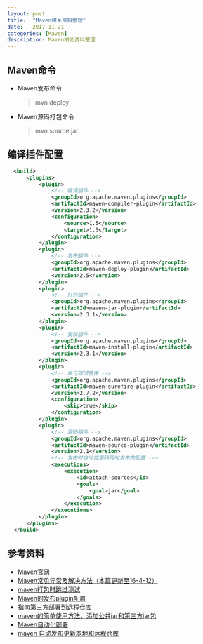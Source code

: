 ```yaml
---
layout: post
title:  "Maven相关资料整理"
date:   2017-11-21
categories: [Maven]
description: Maven相关资料整理
---
```



## Maven命令

- Maven发布命令
	> mvn deploy
- Maven源码打包命令
	> mvn source:jar

## 编译插件配置

  ```xml
    <build>
        <plugins>
            <plugin>
                <!-- 编译插件 -->
                <groupId>org.apache.maven.plugins</groupId>
                <artifactId>maven-compiler-plugin</artifactId>
                <version>2.3.2</version>
                <configuration>
                    <source>1.5</source>
                    <target>1.5</target>
                </configuration>
            </plugin>
            <plugin>
                <!-- 发布插件 -->
                <groupId>org.apache.maven.plugins</groupId>
                <artifactId>maven-deploy-plugin</artifactId>
                <version>2.5</version>
            </plugin>
            <plugin>
                <!-- 打包插件 -->
                <groupId>org.apache.maven.plugins</groupId>
                <artifactId>maven-jar-plugin</artifactId>
                <version>2.3.1</version>
            </plugin>
            <plugin>
                <!-- 安装插件 -->
                <groupId>org.apache.maven.plugins</groupId>
                <artifactId>maven-install-plugin</artifactId>
                <version>2.3.1</version>
            </plugin>
            <plugin>
                <!-- 单元测试插件 -->
                <groupId>org.apache.maven.plugins</groupId>
                <artifactId>maven-surefire-plugin</artifactId>
                <version>2.7.2</version>
                <configuration>
                    <skip>true</skip>
                </configuration>
            </plugin>
            <plugin>
                <!-- 源码插件 -->
                <groupId>org.apache.maven.plugins</groupId>
                <artifactId>maven-source-plugin</artifactId>
                <version>2.1</version>
                <!-- 发布时自动将源码同时发布的配置 -->
                <executions>
                    <execution>
                        <id>attach-sources</id>
                        <goals>
                            <goal>jar</goal>
                        </goals>
                    </execution>
                </executions>
            </plugin>
        </plugins>
    </build>
  ```


## 参考资料

- [Maven官网](http://maven.apache.org)
- [Maven常见异常及解决方法（本篇更新至16-4-12）](http://blog.csdn.net/nthack5730/article/details/46633287)
- [maven打包时跳过测试](http://blog.csdn.net/thc1987/article/details/42458895)
- [ Maven的发布plugin配置 ](http://fableking.iteye.com/blog/1424163)
- [指南第三方部署到远程仓库](http://ifeve.com/guide-3rd-party-jars-remote/)
- [maven的简单使用方法，添加公共jar和第三方jar包](http://blog.csdn.net/z654893465/article/details/60468165)
- [Maven自动化部署](http://www.yiibai.com/maven/maven_deployment_automation.html)
- [maven 自动发布更新本地和远程仓库 ](http://comeonbabye.iteye.com/blog/1742506)

